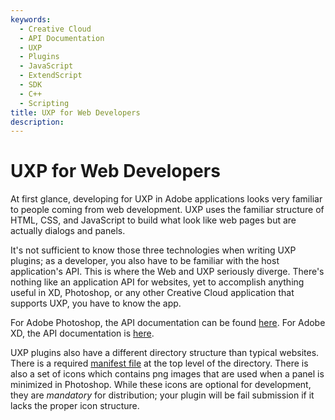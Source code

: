 ```yaml
---
keywords:
  - Creative Cloud
  - API Documentation
  - UXP
  - Plugins
  - JavaScript
  - ExtendScript
  - SDK
  - C++
  - Scripting
title: UXP for Web Developers
description:
---
```


# UXP for Web Developers

At first glance, developing for UXP in Adobe applications looks very familiar to people coming from web development. UXP uses the familiar structure of HTML, CSS, and JavaScript to build what look like web pages but are actually dialogs and panels.

It's not sufficient to know those three technologies when writing UXP plugins; as a developer, you also have to be familiar with the host application's API. This is where the Web and UXP seriously diverge. There's nothing like an application API for websites, yet to accomplish anything useful in XD, Photoshop, or any other Creative Cloud application that supports UXP, you have to know the app.

For Adobe Photoshop, the API documentation can be found [here](../../ps_basics/). For Adobe XD, the API documentation is [here](https://adobexdplatform.com).

UXP plugins also have a different directory structure than typical websites. There is a required [manifest file](../../uxp_guide/uxp-misc/manifest-v4/) at the top level of the directory. There is also a set of icons which contains png images that are used when a panel is minimized in Photoshop. While these icons are optional for development, they are *mandatory* for distribution; your plugin will be fail submission if it lacks the proper icon structure.